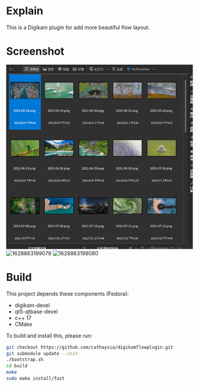 
# Explain

This is a Digikam plugin for add more beautiful flow layout.

# Screenshot

![628863199077](screenshot/1.gif)
![1628863199079](./screenshot/缩放.gif)
![1628863199080](./screenshot/节省内存.gif)

# Build

This project depends these components (Fedora):

- digikam-devel
- qt5-qtbase-devel
- c++ 17
- CMake

To build and install this, please run:

```bash
git checkout https://github.com/cathaysia/digikamflowplugin.git
git submodule update --init
./bootstrap.sh
cd build
make
sudo make install/fast
```

